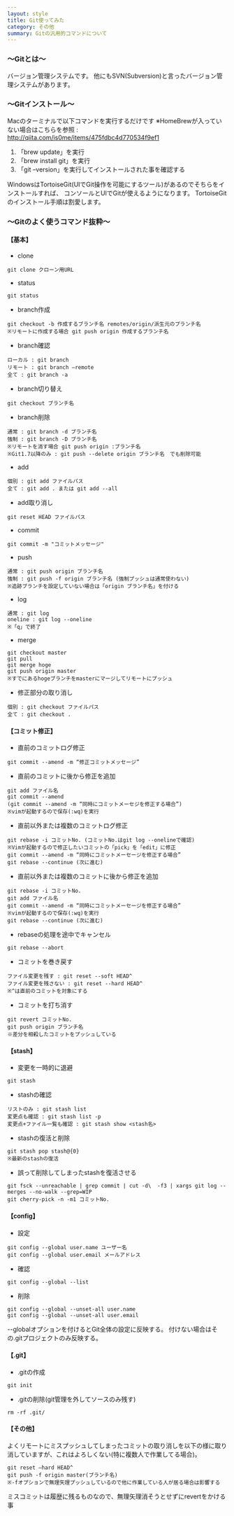 ```yaml
---
layout: style
title: Git使ってみた
category: その他
summary: Gitの汎用的コマンドについて
---
```


### 〜Gitとは〜
バージョン管理システムです。
他にもSVN(Subversion)と言ったバージョン管理システムがあります。

### 〜Gitインストール〜

Macのターミナルで以下コマンドを実行するだけです
※HomeBrewが入っていない場合はこちらを参照 : http://qiita.com/is0me/items/475fdbc4d770534f9ef1

1. 「brew update」を実行
2. 「brew install git」を実行
3. 「git –version」を実行してインストールされた事を確認する

WindowsはTortoiseGit(UIでGit操作を可能にするツール)があるのでそちらをインストールすれば、
コンソールとUIでGitが使えるようになります。
TortoiseGitのインストール手順は割愛します。

### 〜Gitのよく使うコマンド抜粋〜

#### 【基本】

* clone

```
git clone クローン用URL
```

* status

```
git status
```

* branch作成

```
git checkout -b 作成するブランチ名 remotes/origin/派生元のブランチ名
※リモートに作成する場合 git push origin 作成するブランチ名
```

* branch確認

```
ローカル : git branch
リモート : git branch —remote
全て : git branch -a
```

* branch切り替え

```
git checkout ブランチ名
```

* branch削除

```
通常 : git branch -d ブランチ名
強制 : git branch -D ブランチ名
※リモートを消す場合 git push origin :ブランチ名
※Git1.7以降のみ : git push --delete origin ブランチ名　でも削除可能
```

* add

```
個別 : git add ファイルパス
全て : git add . または git add --all
```

* add取り消し

```
git reset HEAD ファイルパス
```

* commit

```
git commit -m "コミットメッセージ"
```

* push

```
通常 : git push origin ブランチ名
強制 : git push -f origin ブランチ名 (強制プッシュは通常使わない)
※追跡ブランチを設定していない場合は「origin ブランチ名」を付ける
```

* log

```
通常 : git log
oneline : git log --oneline
※「q」で終了
```

* merge

```
git checkout master
git pull
git merge hoge
git push origin master
※すでにあるhogeブランチをmasterにマージしてリモートにプッシュ
```

* 修正部分の取り消し

```
個別 : git checkout ファイルパス
全て : git checkout .
```

#### 【コミット修正】

* 直前のコミットログ修正

```
git commit --amend -m “修正コミットメッセージ”
```

* 直前のコミットに後から修正を追加

```
git add ファイル名
git commit --amend
(git commit --amend -m “同時にコミットメーセジを修正する場合”)
※vimが起動するので保存(:wq)を実行
```

* 直前以外または複数のコミットログ修正

```
git rebase -i コミットNo. (コミットNo.はgit log --onelineで確認)
※Vimが起動するので修正したいコミットの「pick」を「edit」に修正
git commit --amend -m “同時にコミットメーセージを修正する場合”
git rebase --continue (次に進む)
```

* 直前以外または複数のコミットに後から修正を追加

```
git rebase -i コミットNo.
git add ファイル名
git commit --amend -m “同時にコミットメーセージを修正する場合”
※vimが起動するので保存(:wq)を実行
git rebase --continue (次に進む)
```

* rebaseの処理を途中でキャンセル

```
git rebase --abort
```

* コミットを巻き戻す

```
ファイル変更を残す : git reset --soft HEAD^
ファイル変更を残さない : git reset --hard HEAD^
※^は直前のコミットを対象にする
```

* コミットを打ち消す

```
git revert コミットNo.
git push origin ブランチ名
※差分を相殺したコミットをプッシュしている
```

#### 【stash】

* 変更を一時的に退避

```
git stash
```

* stashの確認

```
リストのみ : git stash list
変更点も確認 : git stash list -p
変更点+ファイル一覧も確認 : git stash show <stash名>
```

* stashの復活と削除

```
git stash pop stash@{0}
※最新のstashの復活
```

* 誤って削除してしまったstashを復活させる

```
git fsck --unreachable | grep commit | cut -d\  -f3 | xargs git log --merges --no-walk --grep=WIP
git cherry-pick -n -m1 コミットNo.
```

#### 【config】

* 設定

```
git config --global user.name ユーザー名
git config --global user.email メールアドレス
```

* 確認

```
git config --global --list
```

* 削除

```
git config --global --unset-all user.name
git config --global --unset-all user.email
```

--globalオプションを付けるとGit全体の設定に反映する。
付けない場合はその.gitプロジェクトのみ反映する。

#### 【.git】

* .gitの作成

```
git init
```

* .gitの削除(git管理を外してソースのみ残す)

```
rm -rf .git/
```

#### 【その他】

よくリモートにミスプッシュしてしまったコミットの取り消しを以下の様に取り消していますが、これはよろしくない(特に複数人で作業してる場合)。

```
git reset ―hard HEAD^
git push -f origin master(ブランチ名)
※-fオプションで無理矢理プッシュしているので他に作業している人が居る場合は影響する
```
ミスコミットは履歴に残るものなので、無理矢理消そうとせずにrevertをかける事
